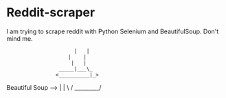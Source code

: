 # Reddit-scraper

I am trying to scrape reddit with Python Selenium and BeautifulSoup. Don't mind me. 

                          |   |
                        |    |
                         |   |
                     _____|___\_
                    <__________|_>
Beautiful Soup --> |             |
                    \           /
                     \_________/
